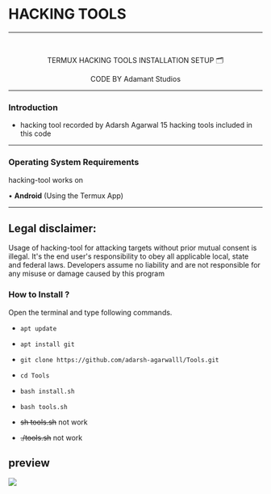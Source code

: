 
# HACKING TOOLS                   
-----------------------------------------------------------------------------------------------------------------------------------
<br>

<p align="center">
      TERMUX HACKING TOOLS INSTALLATION SETUP 🗂️
</p> 
<p align="center">
     CODE BY Adamant Studios  
</p>

------------------------------------------------------------------------------------------------------

### Introduction

* hacking tool recorded by Adarsh Agarwal
15 hacking tools included in this code

-------------------------------------------------------------------------------------

### Operating System Requirements

hacking-tool works on 

• **Android** (Using the Termux App) <br>

-------------------------------------------------------------------------------------

## Legal disclaimer:

Usage of hacking-tool for attacking targets without prior mutual consent is illegal.
It's the end user's responsibility to obey all applicable local, state and federal laws.
Developers assume no liability and are not responsible for any misuse or damage caused by this program

### How to Install ?

Open the terminal and type following commands.

* `apt update`

* `apt install git`

* `git clone https://github.com/adarsh-agarwalll/Tools.git`

* `cd Tools`

* `bash install.sh`

* `bash tools.sh`

* ~~sh tools.sh~~ not work 

* ~~./tools.sh~~ not work

## preview
![](https://i.pinimg.com/originals/db/4f/04/db4f045299041f244c2b5a33580ff8b8.gif)

